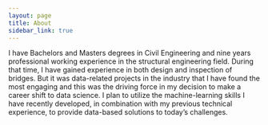 ```yaml
---
layout: page
title: About
sidebar_link: true
---
```


I have Bachelors and Masters degrees in Civil Engineering and nine years professional working experience in the structural engineering field. During that time, I have gained experience in both design and inspection of bridges. But it was data-related projects in the industry that I have found the most engaging and this was the driving force in my decision to make a career shift to data science. I plan to utilize the machine-learning skills I have recently developed, in combination with my previous technical experience, to provide data-based solutions to today’s challenges.
